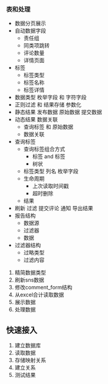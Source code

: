 ### 表和处理
- 数据分页展示
- 自动数据字段
  - 责任组
  - 同类项跳转
  - 评论数量
  - 详情页面
- 标签
  - 标签类型
  - 标签名称
  - 标签详情
- 数据类型 枚举字段 和 字符字段
- 正则过滤 和 结果存储 参数化
- 静态结果 发布数据 原始数据 提交数据
- 动态结果 数据关联
  - 查询标签 和 原始数据
  - 数据关联
- 查询标签
  - 查询标签组合方式
    - 标签 and 标签
    - 树状
  - 标签类型 列名 枚举字段
  - 生命周期
    - 上次读取时间戳
    - 超时删除
  - 结果
- 刷新 过滤 提交评论 通知 导出结果
- 报告结构
  - 数据源
  - 过滤器
  - 数据
- 过滤器结构
  - 过略类型
  - 过滤内容

1. 精简数据类型
2. 刷新sns数据
3. 修改comment_form结构
4. 从excel合计读取数据
5. 展示数据
6. 处理数据

## 快速接入
1. 建立数据库
2. 读取数据
3. 存储映射关系
4. 建立关系
5. 测试结果

